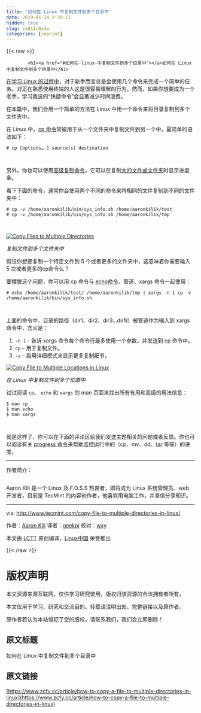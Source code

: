 ```yaml
---
title: '如何在 Linux 中复制文件到多个目录中' 
date: 2019-01-24 2:30:11
hidden: true
slug: zx011c6v3w
categories: [reprint]
---
```


{{< raw >}}

            <h1><a href="#如何在-linux-中复制文件到多个目录中"></a>如何在 Linux 中复制文件到多个目录中</h1>
<p><a href="http://www.tecmint.com/free-online-linux-learning-guide-for-beginners/">在学习 Linux 的过程中</a>，对于新手而言总是会使用几个命令来完成一个简单的任务。对正在熟悉使用终端的人这是很容易理解的行为。然而，如果你想要成为一个老手，学习我说的“快捷命令”会显著减少时间浪费。</p>
<p>在本篇中，我们会用一个简单的方法在 Linux 中用一个命令来将目录复制到多个文件夹中。</p>
<p>在 Linux 中，<a href="http://www.tecmint.com/advanced-copy-command-shows-progress-bar-while-copying-files/">cp 命令</a>常被用于从一个文件夹中复制文件到另一个中，最简单的语法如下：</p>
<pre><code class="hljs shell"><span class="hljs-meta">#</span><span class="bash"> cp [options….] <span class="hljs-built_in">source</span>(s) destination</span>

</code></pre><p>另外，你也可以使用<a href="http://www.tecmint.com/advanced-copy-command-shows-progress-bar-while-copying-files/">高级复制命令</a>，它可以在复制<a href="http://www.tecmint.com/find-top-large-directories-and-files-sizes-in-linux/">大的文件或文件夹</a>时显示进度条。</p>
<p>看下下面的命令，通常你会使用两个不同的命令来将相同的文件复制到不同的文件夹中：</p>
<pre><code class="hljs shell"><span class="hljs-meta">#</span><span class="bash"> cp -v /home/aaronkilik/bin/sys_info.sh /home/aaronkilik/<span class="hljs-built_in">test</span></span>
<span class="hljs-meta">#</span><span class="bash"> cp -v /home/aaronkilik/bin/sys_info.sh /home/aaronkilik/tmp</span>

</code></pre><p><a href="http://www.tecmint.com/wp-content/uploads/2016/12/Copy-Files-to-Multiple-Directories.png"><img src="https://p4.ssl.qhimg.com/t01d6939343daf36151.png" alt="Copy Files to Multiple Directories"></a></p>
<p><em>复制文件到多个文件夹中</em></p>
<p>假设你想要复制一个特定文件到 5 个或者更多的文件夹中，这意味着你需要输入 5 次或者更多的cp命令么？</p>
<p>要摆脱这个问题，你可以用 cp 命令与 <a href="http://www.tecmint.com/echo-command-in-linux/">echo命令</a>、管道、xargs 命令一起使用：</p>
<pre><code class="hljs shell"><span class="hljs-meta">#</span><span class="bash"> <span class="hljs-built_in">echo</span> /home/aaronkilik/<span class="hljs-built_in">test</span>/ /home/aaronkilik/tmp | xargs -n 1 cp -v /home/aaronkilik/bin/sys_info.sh</span>

</code></pre><p>上面的命令中，目录的路径（dir1、dir2、dir3...dirN）被管道作为输入到 xargs 命令中，含义是：</p>
<ol>
<li><code>-n 1</code> - 告诉 xargs 命令每个命令行最多使用一个参数，并发送到 cp 命令中。</li>
<li><code>cp</code> – 用于复制文件。</li>
<li><code>-v</code> – 启用详细模式来显示更多复制细节。</li>
</ol>
<p><a href="http://www.tecmint.com/wp-content/uploads/2016/12/Copy-Files-to-Multiple-Directories-in-Linux.png"><img src="https://p1.ssl.qhimg.com/t01e901a670c35f0f6f.png" alt="Copy File to Multiple Locations in Linux"></a></p>
<p><em>在 Linux 中复制文件到多个位置中</em></p>
<p>试试阅读 <code>cp</code>、 <code>echo</code> 和 <code>xargs</code> 的 man 页面来找出所有有用和高级的用法信息：</p>
<pre><code class="hljs shell"><span class="hljs-meta">$</span><span class="bash"> man cp</span>
<span class="hljs-meta">$</span><span class="bash"> man <span class="hljs-built_in">echo</span></span>
<span class="hljs-meta">$</span><span class="bash"> man xargs</span>

</code></pre><p>就是这样了，你可以在下面的评论区给我们发送主题相关的问题或者反馈。你也可以阅读有关 <a href="http://www.tecmint.com/progress-monitor-check-progress-of-linux-commands/">progress 命令</a>来帮助监控运行中的（cp、mv、dd、<a href="http://www.tecmint.com/18-tar-command-examples-in-linux/">tar</a> 等等）的进度。</p>
<hr>
<p>作者简介：</p>
<p><a href="https://camo.githubusercontent.com/c56210a89c1f1555fd748aa5722cec3bfc322710/687474703a2f2f312e67726176617461722e636f6d2f6176617461722f34653434346162363131633762386337626362373665353864326538326165303f733d31323826643d626c616e6b26723d67"><img src="https://p1.ssl.qhimg.com/t018ca12cf421b83234.jpg" alt=""></a></p>
<p>Aaron Kili 是一个 Linux 及 F.O.S.S 热衷者，即将成为 Linux 系统管理员、web 开发者，目前是 TecMint 的内容创作者，他喜欢用电脑工作，并坚信分享知识。</p>
<hr>
<p>via: <a href="http://www.tecmint.com/copy-file-to-multiple-directories-in-linux/">http://www.tecmint.com/copy-file-to-multiple-directories-in-linux/</a></p>
<p>作者：<a href="http://www.tecmint.com/author/aaronkili/">Aaron Kili</a> 译者：<a href="https://github.com/geekpi">geekpi</a> 校对：<a href="https://github.com/wxy">wxy</a></p>
<p>本文由 <a href="https://github.com/LCTT/TranslateProject">LCTT</a> 原创编译，<a href="https://linux.cn/">Linux中国</a> 荣誉推出</p>

          
{{< /raw >}}

# 版权声明
本文资源来源互联网，仅供学习研究使用，版权归该资源的合法拥有者所有，

本文仅用于学习、研究和交流目的。转载请注明出处、完整链接以及原作者。

原作者若认为本站侵犯了您的版权，请联系我们，我们会立即删除！

## 原文标题
如何在 Linux 中复制文件到多个目录中

## 原文链接
[https://www.zcfy.cc/article/how-to-copy-a-file-to-multiple-directories-in-linux](https://www.zcfy.cc/article/how-to-copy-a-file-to-multiple-directories-in-linux)

